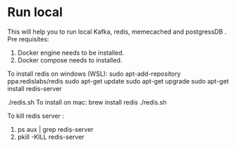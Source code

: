 # Run local
This will help you to run local Kafka, redis, memecached and postgressDB .
Pre requisites: 
  1. Docker engine needs to be installed.
  2. Docker compose needs to installed.

To install redis on windows (WSL):
  sudo apt-add-repository ppa:redislabs/redis
  sudo apt-get update
  sudo apt-get upgrade
  sudo apt-get install redis-server

  ./redis.sh
To install on mac:
  brew install redis
  ./redis.sh

To kill redis server :
  1. ps aux | grep redis-server
  2. pkill -KILL redis-server
